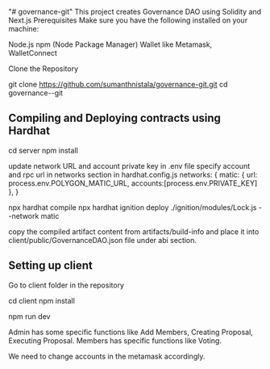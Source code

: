 "# governance-git" This project creates Governance DAO using Solidity and Next.js
Prerequisites
Make sure you have the following installed on your machine:

Node.js
npm (Node Package Manager)
Wallet like Metamask, WalletConnect

Clone the Repository

git clone https://github.com/sumanthnistala/governance-git.git
cd governance--git

## Compiling and Deploying contracts using Hardhat
cd server
npm install

update network URL and account private key in .env file
specify account and rpc url in networks section in hardhat.config.js
 networks:
  {
  matic:
    {
      url: process.env.POLYGON_MATIC_URL,
      accounts:[process.env.PRIVATE_KEY]
    },
  }

npx hardhat compile
npx hardhat ignition deploy ./ignition/modules/Lock.js --network matic

copy the compiled artifact content from artifacts/build-info and place it into client/public/GovernanceDAO.json file under abi section.
## Setting up client

 Go to client folder in the repository

 cd client
 npm install

 npm run dev

Admin has some specific functions like Add Members, Creating Proposal, Executing Proposal.
Members has specific functions like Voting.

We need to change accounts in the metamask accordingly.
